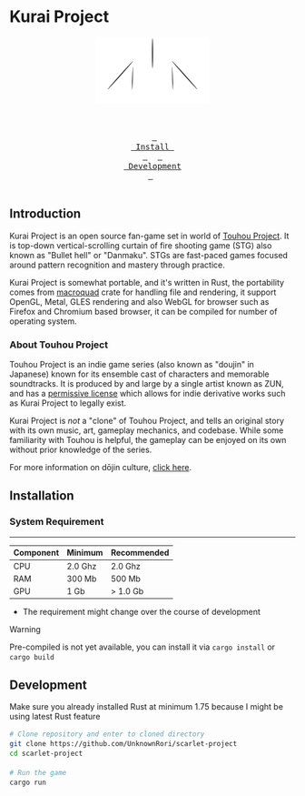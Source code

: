 # Kurai Project

<div align = center>

<img src="./resources/misc/kurai.png" width="200">
<br><br><br>

&ensp;[<kbd> <br> Install <br> </kbd>](#installation)&ensp;
&ensp;[<kbd> <br> Development <br> </kbd>](#development)&ensp;
<br><br></div>

## Introduction

Kurai Project is an open source fan-game set in world of [Touhou Project](https://en.wikipedia.org/wiki/Touhou_Project).
It is top-down vertical-scrolling curtain of fire shooting game (STG) also known as "Bullet hell" or "Danmaku".
STGs are fast-paced games focused around pattern recognition and mastery through practice.

Kurai Project is somewhat portable, and it's written in Rust, 
the portability comes from [macroquad](https://github.com/not-fl3/macroquad) crate for handling file and rendering, 
it support OpenGL, Metal, GLES rendering and also WebGL for browser such as Firefox and Chromium based browser, 
it can be compiled for number of operating system.

### About Touhou Project

Touhou Project is an indie game series (also known as "doujin" in Japanese)
known for its ensemble cast of characters and memorable soundtracks.
It is produced by and large by a single artist known as ZUN, and has a
[permissive license](https://en.touhouwiki.net/wiki/Touhou_Wiki:Copyrights#Copyright_status.2FTerms_of_Use_of_the_Touhou_Project>)
which allows for indie derivative works such as Kurai Project to legally exist.

Kurai Project is *not* a "clone" of Touhou Project, and tells an original story with its own
music, art, gameplay mechanics, and codebase. While some familiarity with Touhou
is helpful, the gameplay can be enjoyed on its own without prior knowledge of
the series.

For more information on dōjin culture,
[click here](https://en.wikipedia.org/wiki/D%C5%8Djin).

## Installation

### System Requirement

----------------------------------------
| Component |   Minimum  | Recommended |
|-----------|------------|-------------|
|    CPU    |   2.0 Ghz  |   2.0 Ghz   |
|    RAM    |   300 Mb   |   500 Mb    |
|    GPU    |    1 Gb    |  > 1.0 Gb   |

* The requirement might change over the course of development

> [!WARNING]
> Pre-compiled is not yet available, you can install it via `cargo install` or `cargo build`

## Development

Make sure you already installed Rust at minimum 1.75 because I might be using latest Rust feature

```sh
# Clone repository and enter to cloned directory
git clone https://github.com/UnknownRori/scarlet-project
cd scarlet-project

# Run the game
cargo run
```
